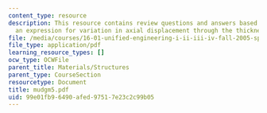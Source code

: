 ```yaml
---
content_type: resource
description: This resource contains review questions and answers based on providing
  an expression for variation in axial displacement through the thickness of a beam.
file: /media/courses/16-01-unified-engineering-i-ii-iii-iv-fall-2005-spring-2006/99e01fb96490afed97517e23c2c99b05_mudgm5.pdf
file_type: application/pdf
learning_resource_types: []
ocw_type: OCWFile
parent_title: Materials/Structures
parent_type: CourseSection
resourcetype: Document
title: mudgm5.pdf
uid: 99e01fb9-6490-afed-9751-7e23c2c99b05
---
```

